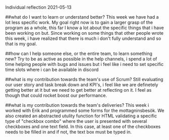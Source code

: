 Individual reflection 2021-05-13

##what do I want to learn or understand better?
This week we have had a lot less specific work. My goal right now is to
gain a larger grasp of the program as a whole, this far I know
a lot about the specific things that i have been working on but.
Since working on some things that other people wrote this week, i have
realized that there is much i don't fully understand and so that is my goal.

##how can I help someone else, or the entire team, to learn something new?
Try to be as active as possible in the help channels, i spend a lot
of time helping people with bugs and issues but i feel like i need
to set specific time slots where i can be available in discord

##what is my contribution towards the team's use of Scrum?
Still evaluating our user story and task break down and KPI's, i feel
like we are definetely getting better at it but we need to get better at
reflecting on it. I feel as though that could rocket boost our performance.

##what is my contribution towards the team's deliveries?
This week i worked with Erik and programmed some forms for
the mottagninsbesök. We also created an abstracted utulity function
for HTML validating a specific type of "checkbox combo" where the
user is presented with several checkboxes and one text field. In this
case, at least one of the checkboxes needs to be filled in and if not, the 
text box must be typed in.


